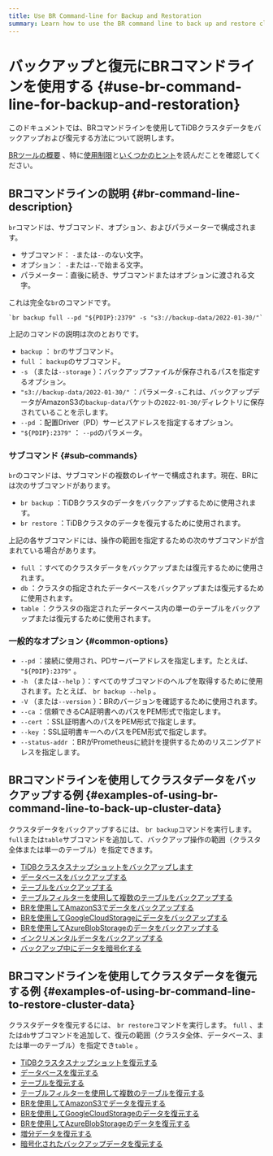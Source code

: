 ```yaml
---
title: Use BR Command-line for Backup and Restoration
summary: Learn how to use the BR command line to back up and restore cluster data.
---
```


# バックアップと復元にBRコマンドラインを使用する {#use-br-command-line-for-backup-and-restoration}

このドキュメントでは、BRコマンドラインを使用してTiDBクラスタデータをバックアップおよび復元する方法について説明します。

[BRツールの概要](/br/backup-and-restore-overview.md) 、特に[使用制限](/br/backup-and-restore-overview.md#usage-restrictions)と[いくつかのヒント](/br/backup-and-restore-overview.md#some-tips)を読んだことを確認してください。

## BRコマンドラインの説明 {#br-command-line-description}

`br`コマンドは、サブコマンド、オプション、およびパラメーターで構成されます。

-   サブコマンド： `-`または`--`のない文字。
-   オプション： `-`または`--`で始まる文字。
-   パラメーター：直後に続き、サブコマンドまたはオプションに渡される文字。

これは完全な`br`のコマンドです。


```shell
`br backup full --pd "${PDIP}:2379" -s "s3://backup-data/2022-01-30/"`
```

上記のコマンドの説明は次のとおりです。

-   `backup` ： `br`のサブコマンド。
-   `full` ： `backup`のサブコマンド。
-   `-s` （または`--storage` ）：バックアップファイルが保存されるパスを指定するオプション。
-   `"s3://backup-data/2022-01-30/"` ：パラメータ`-s`これは、バックアップデータがAmazonS3の`backup-data`バケットの`2022-01-30/`ディレクトリに保存されていることを示します。
-   `--pd` ：配置Driver（PD）サービスアドレスを指定するオプション。
-   `"${PDIP}:2379"` ： `--pd`のパラメータ。

### サブコマンド {#sub-commands}

`br`のコマンドは、サブコマンドの複数のレイヤーで構成されます。現在、BRには次のサブコマンドがあります。

-   `br backup` ：TiDBクラスタのデータをバックアップするために使用されます。
-   `br restore` ：TiDBクラスタのデータを復元するために使用されます。

上記の各サブコマンドには、操作の範囲を指定するための次のサブコマンドが含まれている場合があります。

-   `full` ：すべてのクラスタデータをバックアップまたは復元するために使用されます。
-   `db` ：クラスタの指定されたデータベースをバックアップまたは復元するために使用されます。
-   `table` ：クラスタの指定されたデータベース内の単一のテーブルをバックアップまたは復元するために使用されます。

### 一般的なオプション {#common-options}

-   `--pd` ：接続に使用され、PDサーバーアドレスを指定します。たとえば、 `"${PDIP}:2379"` 。
-   `-h` （または`--help` ）：すべてのサブコマンドのヘルプを取得するために使用されます。たとえば、 `br backup --help` 。
-   `-V` （または`--version` ）：BRのバージョンを確認するために使用されます。
-   `--ca` ：信頼できるCA証明書へのパスをPEM形式で指定します。
-   `--cert` ：SSL証明書へのパスをPEM形式で指定します。
-   `--key` ：SSL証明書キーへのパスをPEM形式で指定します。
-   `--status-addr` ：BRがPrometheusに統計を提供するためのリスニングアドレスを指定します。

## BRコマンドラインを使用してクラスタデータをバックアップする例 {#examples-of-using-br-command-line-to-back-up-cluster-data}

クラスタデータをバックアップするには、 `br backup`コマンドを実行します。 `full`または`table`サブコマンドを追加して、バックアップ操作の範囲（クラスタ全体または単一のテーブル）を指定できます。

-   [TiDBクラスタスナップショットをバックアップします](/br/br-usage-backup.md#back-up-tidb-cluster-snapshots)
-   [データベースをバックアップする](/br/br-usage-backup.md#back-up-a-database)
-   [テーブルをバックアップする](/br/br-usage-backup.md#back-up-a-table)
-   [テーブルフィルターを使用して複数のテーブルをバックアップする](/br/br-usage-backup.md#back-up-multiple-tables-with-table-filter)
-   [BRを使用してAmazonS3でデータをバックアップする](/br/backup-storage-S3.md)
-   [BRを使用してGoogleCloudStorageにデータをバックアップする](/br/backup-storage-gcs.md)
-   [BRを使用してAzureBlobStorageのデータをバックアップする](/br/backup-storage-azblob.md)
-   [インクリメンタルデータをバックアップする](/br/br-usage-backup.md#back-up-incremental-data)
-   [バックアップ中にデータを暗号化する](/br/br-usage-backup.md#encrypt-backup-data-at-the-backup-end)

## BRコマンドラインを使用してクラスタデータを復元する例 {#examples-of-using-br-command-line-to-restore-cluster-data}

クラスタデータを復元するには、 `br restore`コマンドを実行します。 `full` 、または`db`サブコマンドを追加して、復元の範囲（クラスタ全体、データベース、または単一のテーブル）を指定でき`table` 。

-   [TiDBクラスタスナップショットを復元する](/br/br-usage-restore.md#restore-tidb-cluster-snapshots)
-   [データベースを復元する](/br/br-usage-restore.md#restore-a-database)
-   [テーブルを復元する](/br/br-usage-restore.md#restore-a-table)
-   [テーブルフィルターを使用して複数のテーブルを復元する](/br/br-usage-restore.md#restore-multiple-tables-with-table-filter)
-   [BRを使用してAmazonS3でデータを復元する](/br/backup-storage-S3.md)
-   [BRを使用してGoogleCloudStorageのデータを復元する](/br/backup-storage-gcs.md)
-   [BRを使用してAzureBlobStorageのデータを復元する](/br/backup-storage-azblob.md)
-   [増分データを復元する](/br/br-usage-restore.md#restore-incremental-data)
-   [暗号化されたバックアップデータを復元する](/br/br-usage-restore.md#restore-encrypted-backup-data)
